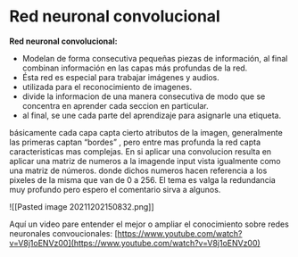 # Red neuronal convolucional

**Red neuronal convolucional:**

-   Modelan de forma consecutiva pequeñas piezas de información, al final combinan información en las capas más profundas de la red.
-   Ésta red es especial para trabajar imágenes y audios.
-   utilizada para el reconocimiento de imagenes.
-   divide la informacion de una manera consecutiva de modo que se concentra en aprender cada seccion en particular.
-   al final, se une cada parte del aprendizaje para asignarle una etiqueta.

básicamente cada capa capta cierto atributos de la imagen, generalmente las primeras captan “bordes” , pero entre mas profunda la red capta caracteristicas mas complejas. En si aplicar una convolucion resulta en aplicar una matriz de numeros a la imagende input vista igualmente como una matriz de números. donde dichos numeros hacen referencia a los pixeles de la misma que van de 0 a 256. El tema es valga la redundancia muy profundo pero espero el comentario sirva a algunos.

![[Pasted image 20211202150832.png]]

Aquí un video pare entender el mejor o ampliar el conocimiento sobre redes neuronales convoucionales: [https://www.youtube.com/watch?v=V8j1oENVz00](https://www.youtube.com/watch?v=V8j1oENVz00)